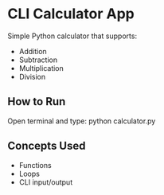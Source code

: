 # CLI Calculator App 

Simple Python calculator that supports:

- Addition
- Subtraction
- Multiplication
- Division

## How to Run
Open terminal and type:
python calculator.py


## Concepts Used

- Functions
- Loops
- CLI input/output
